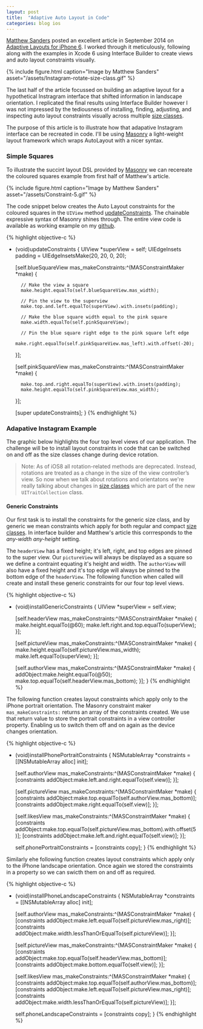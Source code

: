 ```yaml
---
layout: post
title:  "Adaptive Auto Layout in Code"
categories: blog ios
---
```


[Matthew Sanders][matthew] posted an excellent article in September 2014 on [Adaptive Layouts for iPhone 6][matthew-article]. I worked through it meticulously, following along with the examples in Xcode 6 using Interface Builder to create views and auto layout constraints visually.

{% include figure.html caption="Image by Matthew Sanders" asset="/assets/Instagram-rotate-size-class.gif" %}

The last half of the article focussed on building an adaptive layout for a hypothetical Instragram interface that shifted information in landscape orientation. I replicated the final results using Interface Builder however I was not impressed by the tediousness of installing, finding, adjusting, and inspecting auto layout constraints visually across multiple [size classes][adaptivity-layout].

The purpose of this article is to illustrate how that adapative Instagram interface can be recreated in code. I'll be using [Masonry][masonry] a light-weight layout framework which wraps AutoLayout with a nicer syntax.

### Simple Squares

To illustrate the succint layout DSL provided by [Masonry][masonry] we can recereate the coloured squares example from first half of Matthew's article.

{% include figure.html caption="Image by Matthew Sanders" asset="/assets/Constraint-5.gif" %}

The code snippet below creates the Auto Layout constraints for the coloured squares in the `UIView` method [updateConstraints][update-constraints]. The chainable expressive syntax of Masonry shines through. The entire view code is available as working example on my [github][masonry-squares-fork].

{% highlight objective-c %}
- (void)updateConstraints
{
    UIView *superView = self;
    UIEdgeInsets padding = UIEdgeInsetsMake(20, 20, 0, 20);

    [self.blueSquareView mas_makeConstraints:^(MASConstraintMaker *make) {

        // Make the view a square
        make.height.equalTo(self.blueSquareView.mas_width);

        // Pin the view to the superview
        make.top.and.left.equalTo(superView).with.insets(padding);

        // Make the blue square width equal to the pink square
        make.width.equalTo(self.pinkSquareView);

        // Pin the blue square right edge to the pink square left edge
        make.right.equalTo(self.pinkSquareView.mas_left).with.offset(-20);
    }];

    [self.pinkSquareView mas_makeConstraints:^(MASConstraintMaker *make) {

        make.top.and.right.equalTo(superView).with.insets(padding);
        make.height.equalTo(self.pinkSquareView.mas_width);
    }];

    [super updateConstraints];
}
{% endhighlight %}

### Adapative Instagram Example

The graphic below highlights the four top level views of our application. The challenge will be to install layout constraints in code that can be switched on and off as the size classes change during device rotation.

> Note: As of iOS8 all rotation-related methods are deprecated. Instead, rotations are treated as a change in the size of the view controller’s view. So now when we talk about rotations and orientatons we're really talking about changes in [size classes][adaptivity-layout] which are part of the new `UITraitCollection` class.

#### Generic Constraints

Our first task is to install the constraints for the generic size class, and by generic we mean constraints which apply for both regular and compact [size classes][adaptivity-layout]. In interface builder and Matthew's article this corrresponds to the _any-width any-height_ setting.

The `headerView` has a fixed height; it's left, right, and top edges are pinned to the super view. Our `pictureView` will always be displayed as a square so we define a contraint equating it's height and width.  The `authorView` will also have a fixed height and it's top edge will always be pinned to the bottom edge of the `headerView`. The following function when called will create and install these generic constraints for our four top level views.

{% highlight objective-c %}
- (void)installGenericConstraints
{
    UIView *superView = self.view;

    [self.headerView mas_makeConstraints:^(MASConstraintMaker *make) {
        make.height.equalTo(@60);
        make.left.right.and.top.equalTo(superView);
    }];

    [self.pictureView mas_makeConstraints:^(MASConstraintMaker *make) {
        make.height.equalTo(self.pictureView.mas_width);
        make.left.equalTo(superView);
    }];

    [self.authorView mas_makeConstraints:^(MASConstraintMaker *make) {
        addObject:make.height.equalTo(@50);
        make.top.equalTo(self.headerView.mas_bottom);
    }];
}
{% endhighlight %}

The following function creates layout constraints which apply only to the iPhone portrait orientation. The Masonry constraint maker `mas_makeConstraints:` returns an array of the constraints created. We use that return value to store the portrait constraints in a view controller property. Enabling us to switch them off and on again as the device changes orientation.

{% highlight objective-c %}
- (void)installPhonePortraitConstraints
{
    NSMutableArray *constraints = [[NSMutableArray alloc] init];

    [self.authorView mas_makeConstraints:^(MASConstraintMaker *make) {
        [constraints addObject:make.left.and.right.equalTo(self.view)];
    }];

    [self.pictureView mas_makeConstraints:^(MASConstraintMaker *make) {
        [constraints addObject:make.top.equalTo(self.authorView.mas_bottom)];
        [constraints addObject:make.right.equalTo(self.view)];
    }];

    [self.likesView mas_makeConstraints:^(MASConstraintMaker *make) {
        [constraints addObject:make.top.equalTo(self.pictureView.mas_bottom).with.offset(5)];
        [constraints addObject:make.left.and.right.equalTo(self.view)];
    }];

    self.phonePortraitConstraints = [constraints copy];
}
{% endhighlight %}

Similarly ehe following function creates layout constraints which apply only to the iPhone landscape orientation. Once again we stored the constraimts in a property so we can swicth them on and off as required.

{% highlight objective-c %}
- (void)installPhoneLandscapeConstraints
{
    NSMutableArray *constraints = [[NSMutableArray alloc] init];

    [self.authorView mas_makeConstraints:^(MASConstraintMaker *make) {
        [constraints addObject:make.left.equalTo(self.pictureView.mas_right)];
        [constraints addObject:make.width.lessThanOrEqualTo(self.pictureView)];
    }];

    [self.pictureView mas_makeConstraints:^(MASConstraintMaker *make) {
        [constraints addObject:make.top.equalTo(self.headerView.mas_bottom)];
        [constraints addObject:make.bottom.equalTo(self.view)];
    }];

    [self.likesView mas_makeConstraints:^(MASConstraintMaker *make) {
        [constraints addObject:make.top.equalTo(self.authorView.mas_bottom)];
        [constraints addObject:make.left.equalTo(self.pictureView.mas_right)];
        [constraints addObject:make.width.lessThanOrEqualTo(self.pictureView)];
    }];

    self.phoneLandscapeConstraints = [constraints copy];
}
{% endhighlight %}

[matthew]: http://mathewsanders.com/
[matthew-article]: http://mathewsanders.com/designing-adaptive-layouts-for-iphone-6-plus/
[masonry]: https://github.com/Masonry/Masonry
[update-constraints]: https://developer.apple.com/library/ios/documentation/UIKit/Reference/UIView_Class/#//apple_ref/occ/instm/UIView/updateConstraints
[masonry-squares-fork]: https://github.com/kouky/Masonry/blob/squares-example/Examples/Masonry%20iOS%20Examples/MASExampleSquaresView.m
[adaptivity-layout]: https://developer.apple.com/library/ios/documentation/UserExperience/Conceptual/MobileHIG/LayoutandAppearance.html